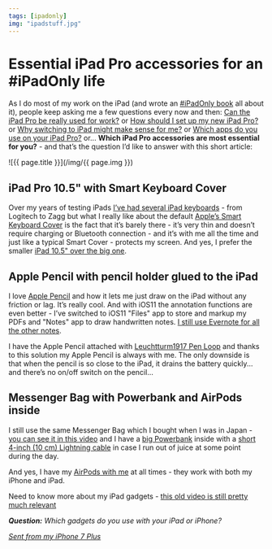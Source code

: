 ```yaml
---
tags: [ipadonly]
img: "ipadstuff.jpg"
---
```


# Essential iPad Pro accessories for an #iPadOnly life

As I do most of my work on the iPad (and wrote an [#iPadOnly book][o] all about it), people keep asking me a few questions every now and then: [Can the iPad Pro be really used for work?](https://sliwinski.com/ipadwork) or [How should I set up my new iPad Pro?](https://sliwinski.com/newipad) or [Why switching to iPad might make sense for me?](https://sliwinski.com/ipadnow) or [Which apps do you use on your iPad Pro?](https://sliwinski.com/ipadapps) or... **Which iPad Pro accessories are most essential for you?** - and that’s the question I’d like to answer with this short article:

<!--More-->

![{{ page.title }}](/img/{{ page.img }})

## iPad Pro 10.5" with Smart Keyboard Cover

Over my years of testing iPads [I’ve had several iPad keyboards](https://sliwinski.com/ipad-accessories) - from Logitech to Zagg but what I really like about the default [Apple’s Smart Keyboard Cover](https://www.amazon.com/dp/B072MHN91T?tag=sliwinski-20) is the fact that it’s barely there - it’s very thin and doesn’t require charging or Bluetooth connection - and it’s with me all the time and just like a typical Smart Cover - protects my screen. And yes, I prefer the smaller [iPad 10.5" over the big one](https://sliwinski.com/twoipads).

## Apple Pencil with pencil holder glued to the iPad

I love [Apple Pencil](https://www.amazon.com/dp/B016NY7784?tag=sliwinski-20) and how it lets me just draw on the iPad without any friction or lag. It’s really cool. And with iOS11 the annotation functions are even better - I’ve switched to iOS11 "Files" app to store and markup my PDFs and "Notes" app to draw handwritten notes. [I still use Evernote for all the other notes](https://sliwinski.com/how-i-use-evernote).

I have the Apple Pencil attached with [Leuchtturm1917 Pen Loop](https://www.amazon.com/dp/B002CWMAPW?tag=sliwinski-20) and thanks to this solution my Apple Pencil is always with me. The only downside is that when the pencil is so close to the iPad, it drains the battery quickly... and there’s no on/off switch on the pencil...

## Messenger Bag with Powerbank and AirPods inside

I still use the same Messenger Bag which I bought when I was in Japan - [you can see it in this video](https://sliwinski.com/why-ipadonly) and I have a [big Powerbank](https://www.amazon.com/dp/B00FRDEJN4?tag=sliwinski-20) inside with a [short 4-inch (10 cm) Lightning cable](https://www.amazon.com/dp/B010U3XJNG?tag=sliwinski-20) in case I run out of juice at some point during the day.

And yes, I have my [AirPods with me](https://www.apple.com/airpods/) at all times - they work with both my iPhone and iPad.

Need to know more about my iPad gadgets - [this old video is still pretty much relevant](https://sliwinski.com/my-must-have-ipad-accessories-for-the-road-productive-magazine-show-47/)

***Question:*** *Which gadgets do you use with your iPad or iPhone?*

[d]: http://db.tt/kD7Liux
[t]: https://twitter.com/MSliwinski
[p]: https://michael.gratis/thepodcastfm
[n]: https://nozbe.com/?a=mike
[r]: https://michael.gratis/radex
[i]: https://michael.gratis/thepodcast
[o]: https://michael.gratis/ipadonly

[pm]: http://productivemag.com/
*[Sent from my iPhone 7 Plus](https://sliwinski.com/6pluslove)*